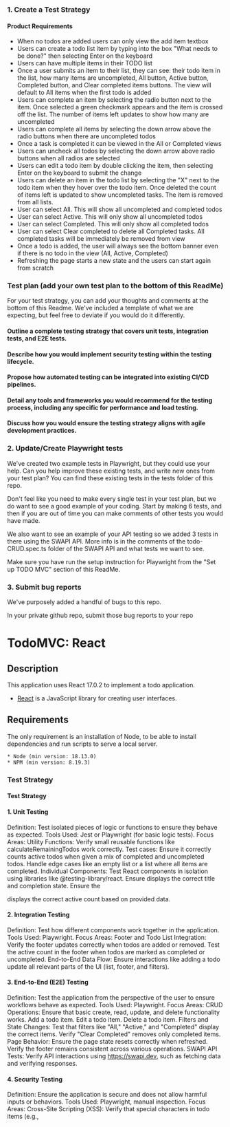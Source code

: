 
### 1. Create a Test Strategy

#### Product Requirements
- When no todos are added users can only view the add item textbox
- Users can create a todo list item by typing into the box "What needs to be done?" then selecting Enter on the keyboard
- Users can have multiple items in their TODO list
- Once a user submits an item to their list, they can see: their todo item in the list, how many items are uncompleted, All button, Active button, Completed button, and Clear completed items buttons. The view will default to All items when the first todo is added
- Users can complete an item by selecting the radio button next to the item. Once selected a green checkmark appears and the item is crossed off the list. The number of items left updates to show how many are uncompleted
- Users can complete all items by selecting the down arrow above the radio buttons when there are uncompleted todos
- Once a task is completed it can be viewed in the All or Completed views
- Users can uncheck all todos by selecting the down arrow above radio buttons when all radios are selected
- Users can edit a todo item by double clicking the item, then selecting Enter on the keyboard to submit the change
- Users can delete an item in the todo list by selecting the "X" next to the todo item when they hover over the todo item. Once deleted the count of items left is updated to show uncompleted tasks. The item is removed from all lists. 
- User can select All. This will show all uncompleted and completed todos
- User can select Active. This will only show all uncompleted todos
- User can select Completed. This will only show all completed todos
- User can select Clear completed to delete all Completed tasks. All completed tasks will be immediately be removed from view
- Once a todo is added, the user will always see the bottom banner even if there is no todo in the view (All, Active, Completed)
- Refreshing the page starts a new state and the users can start again from scratch

### Test plan (add your own test plan to the bottom of this ReadMe)
For your test strategy, you can add your thoughts and comments at the bottom of this Readme. We've included a template of what we are expecting, but feel free to deviate if you would do it differently.
#### Outline a complete testing strategy that covers unit tests, integration tests, and E2E tests.

#### Describe how you would implement security testing within the testing lifecycle.

#### Propose how automated testing can be integrated into existing CI/CD pipelines.

#### Detail any tools and frameworks you would recommend for the testing process, including any specific for performance and load testing.

#### Discuss how you would ensure the testing strategy aligns with agile development practices.

### 2. Update/Create Playwright tests
We've created two example tests in Playwright, but they could use your help. Can you help improve these existing tests, and write new ones from your test plan? You can find these existing tests in the tests folder of this repo. 

Don't feel like you need to make every single test in your test plan, but we do want to see a good example of your coding. Start by making 6 tests, and then if you are out of time you can make comments of other tests you would have made. 

We also want to see an example of your API testing so we added 3 tests in there using the SWAPI API. More info is in the comments of the todo-CRUD.spec.ts folder of the SWAPI API and what tests we want to see.

Make sure you have run the setup instruction for Playwright from the "Set up TODO MVC" section of this ReadMe.

### 3. Submit bug reports
We've purposely added a handful of bugs to this repo.

In your private github repo, submit those bug reports to your repo



# TodoMVC: React

## Description

This application uses React 17.0.2 to implement a todo application.

-   [React](https://reactjs.org/) is a JavaScript library for creating user interfaces.

## Requirements

The only requirement is an installation of Node, to be able to install dependencies and run scripts to serve a local server.

```
* Node (min version: 18.13.0)
* NPM (min version: 8.19.3)
```

### Test Strategy


#### Test Strategy

#### 1. Unit Testing
Definition: Test isolated pieces of logic or functions to ensure they behave as expected.
Tools Used: Jest or Playwright (for basic logic tests).
Focus Areas:
Utility Functions: Verify small reusable functions like calculateRemainingTodos work correctly.
Test cases:
Ensure it correctly counts active todos when given a mix of completed and uncompleted todos.
Handle edge cases like an empty list or a list where all items are completed.
Individual Components: Test React components in isolation using libraries like @testing-library/react.
Ensure <TodoItem> displays the correct title and completion state.
Ensure the <Footer> displays the correct active count based on provided data.

#### 2. Integration Testing

Definition: Test how different components work together in the application.
Tools Used: Playwright.
Focus Areas:
Footer and Todo List Integration:
Verify the footer updates correctly when todos are added or removed.
Test the active count in the footer when todos are marked as completed or uncompleted.
End-to-End Data Flow:
Ensure interactions like adding a todo update all relevant parts of the UI (list, footer, and filters).

#### 3. End-to-End (E2E) Testing

Definition: Test the application from the perspective of the user to ensure workflows behave as expected.
Tools Used: Playwright.
Focus Areas:
CRUD Operations: Ensure that basic create, read, update, and delete functionality works.
Add a todo item.
Edit a todo item.
Delete a todo item.
Filters and State Changes:
Test that filters like "All," "Active," and "Completed" display the correct items.
Verify "Clear Completed" removes only completed items.
Page Behavior:
Ensure the page state resets correctly when refreshed.
Verify the footer remains consistent across various operations.
SWAPI API Tests:
Verify API interactions using https://swapi.dev, such as fetching data and verifying responses.

#### 4. Security Testing

Definition: Ensure the application is secure and does not allow harmful inputs or behaviors.
Tools Used: Playwright, manual inspection.
Focus Areas:
Cross-Site Scripting (XSS):
Verify that special characters in todo items (e.g., <script> tags) are escaped and do not execute malicious scripts.
Test with various harmful payloads and ensure the app displays them safely without executing any unintended behavior.
Validation of Inputs:
Ensure that inputs are validated to prevent injection attacks or invalid data.

#### 5. Performance Testing

Definition: Ensure the application performs efficiently under various conditions.
Tools Used: Playwright with performance measurement plugins.
Focus Areas:
Page Load Time:
Verify that the page loads quickly, even when the todo list contains a large number of items.
Response Time:
Measure the time taken to add, update, delete, or filter todos.
Stress Testing:
Simulate scenarios with 100+ todos and verify that the app remains responsive and functional.

#### 6. Automation

Definition: Integrate tests into CI/CD pipelines for automatic validation of code changes.
Tools Used: GitHub Actions, Playwright's built-in CI configuration.
Focus Areas:
Automated Test Execution:
Run unit, integration, and E2E tests automatically for every pull request or code change.
Regression Testing:
Ensure new changes do not break existing functionality.
Coverage Reports:
Generate and monitor test coverage reports to ensure sufficient test coverage.

#### 7. Alignment with Agile Practices

Frequent Testing: Automate tests to run after every sprint or code commit.
Continuous Integration: Integrate tests into the CI pipeline to catch issues early.
Collaboration: Ensure developers and QA teams collaborate on defining and updating test cases.
User Feedback: Use E2E tests to simulate real user interactions and prioritize fixes or updates based on user needs.
Updated Folder Structure for Tests
The test structure has been organized into categories to reflect the updated strategy:


QA-ToDo-Assessment/
├── .git/                        # Git version control metadata
├── .github/                     # GitHub-related workflows and configurations
│   └── workflows/
│       └── playwright.yml       # GitHub Actions workflow for CI/CD with Playwright
├── .nyc_output/                 # NYC output for coverage (auto-generated)
├── coverage/                    # Test coverage reports (auto-generated)
│   ├── index.html               # Coverage report in HTML
│   ├── lcov-report/             # LCov coverage files
│   └── ...
├── dist/                        # Built files for the application
│   ├── app.bundle.js            # Compiled JavaScript bundle
│   ├── app.css                  # Compiled CSS
│   ├── index.html               # Main entry point for the application
│   └── ...
├── node_modules/                # Node.js dependencies (auto-generated)
├── playwright-report/           # Playwright test reports (auto-generated)
│   ├── index.html               # Test report in HTML
│   └── ...
├── test-results/                # Trace files for Playwright tests (auto-generated)
│   ├── trace.zip                # Trace file for debugging
│   └── ...
├── tests/                       # Test cases for the project
│   ├── e2e/                     # End-to-end (E2E) tests
│   │   ├── crud.spec.ts         # CRUD operations test cases
│   │   ├── page-behavior.spec.ts # Page behavior tests
│   │   ├── state-and-filter.spec.ts # Filtering and state management tests
│   │   └── swapi.spec.ts        # API testing with SWAPI
│   ├── integration/             # Integration tests
│   │   └── FooterTodoList.spec.ts # Integration of Footer and TodoList components
│   ├── performance/             # Performance tests
│   │   └── Load.spec.ts         # Performance and load testing
│   ├── security/                # Security tests
│   │   └── Xss.spec.ts          # Tests for XSS vulnerabilities
│   ├── unit/                    # Unit tests
│   │   ├── Footer.spec.ts       # Unit tests for Footer component
│   │   ├── TodoItem.spec.ts     # Unit tests for TodoItem component
│   │   └── utils.spec.ts        # Unit tests for utility functions
├── .gitignore                   # Files and directories to ignore in Git
├── package.json                 # Node.js dependencies and project scripts
├── package-lock.json            # Auto-generated dependency lock file
├── playwright.config.ts         # Playwright configuration
├── README.md                    # Project documentation
└── .nycrc                        # NYC configuration for coverage reporting